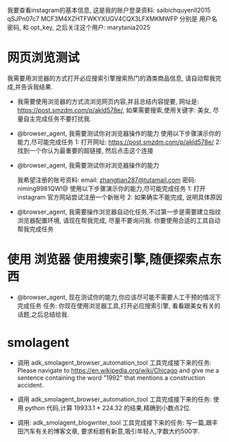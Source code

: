 我要查看instagram的基本信息,
这是我的账户登录资料: saibichquyenll2015 qSJPn07c7 MCF3M4XZHTFWKYXUGV4CQX3LFXMKMWFP 分别是 用户名 密码, 和 opt_key,
之后关注这个用户: marytania2025




# 网页浏览测试
我需要用浏览器的方式打开必应搜索引擎搜索热门的酒类商品信息, 请自动帮我完成,并告诉我结果.

- 我需要使用浏览器的方式流浏览网页内容,并且总结内容提要, 网址是: https://post.smzdm.com/p/akld578e/, 如果需要搜索,使用关键字: 美女, 尽量自主完成任务不要打扰我.

- @browser_agent, 我需要测试你对浏览器操作的能力
  使用以下步骤演示你的能力,尽可能完成任务
  1: 打开网址: https://post.smzdm.com/p/akld578e/
  2: 找到一个你认为最重要的超链接, 然后点击这个连接

- @browser_agent, 我需要测试你对浏览器操作的能力

  我希望注册的账号资料:
  email: zhangtian287@tutamail.com
  密码: niming9981QW!@
  使用以下步骤演示你的能力,尽可能完成任务
  1: 打开 instagram 官方网站尝试注册一个新账号
  2: 如果确实不能完成, 说明具体原因


- @browser_agent, 我需要操作浏览器自动化任务,不过第一步是需要建立指纹浏览器配置环境,
  请现在帮我完成, 尽量不要询问我.
  你要使用合适的工具自动帮我完成任务




# 使用 浏览器 使用搜索引擎,随便探索点东西
- @browser_agent, 现在测试你的能力,你应该尽可能不需要人工干预的情况下完成任务
  任务:
      你现在使用浏览器工具,打开必应搜索引擎, 看看跟美女有关的话题,之后总结给我.


# smolagent
- 调用 adk_smolagent_browser_automation_tool 工具完成接下来的任务:
  Please navigate to https://en.wikipedia.org/wiki/Chicago and give me a sentence containing the word "1992" that mentions a construction accident.

- 调用 adk_smolagent_browser_automation_tool 工具完成接下来的任务:
  使用 python 代码,计算 19933.1 * 224.32 的结果,精确到小数点2位.

- 调用: adk_smolagent_blogwriter_tool 工具完成接下来的任务:
  写一篇,跟丰田汽车有关的博客文章, 要求标题有新意,吸引年轻人,字数大约500字.